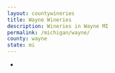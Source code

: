 ```yaml
---
layout: countywineries
title: Wayne Wineries
description: Wineries in Wayne MI
permalink: /michigan/wayne/
county: wayne
state: mi
---
```

-

